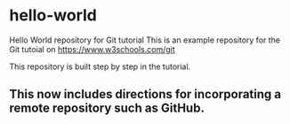 # hello-world
Hello World repository for Git tutorial
This is an example repository for the Git tutoial on https://www.w3schools.com/git

This repository is built step by step in the tutorial.

This now includes directions for incorporating a remote repository such as GitHub.
-----------------------------------------------------------------------------------
